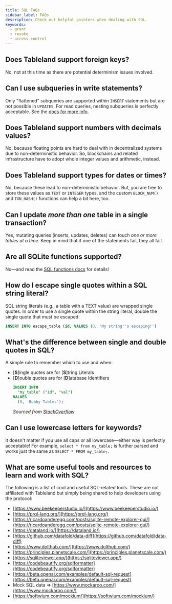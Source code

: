 ```yaml
---
title: SQL FAQs
sidebar_label: FAQs
description: Check out helpful pointers when dealing with SQL.
keywords:
  - grant
  - revoke
  - access control
---
```


## Does Tableland support foreign keys?

No, not at this time as there are potential determinism issues involved.

## Can I use subqueries in write statements?

Only "flattened" subqueries are supported within `INSERT` statements but are not possible in `UPDATES`. For read queries, nesting subqueries is perfectly acceptable. See the [docs for more info](/sql/write#inserting-data).

## Does Tableland support numbers with decimals values?

No, because floating points are hard to deal with in decentralized systems due to non-deterministic behavior. So, blockchains and related infrastructure have to adopt whole integer values and arithmetic, instead.

## Does Tableland support types for dates or times?

No, because these lead to non-deterministic behavior. But, you are free to store these values as `TEXT` or `INTEGER` types, and the custom `BLOCK_NUM()` and `TXN_HASH()` functions can help a bit here, too.

## Can I update _more than one_ table in a single transaction?

Yes, mutating queries (inserts, updates, deletes) can touch _one or more tables at a time_. Keep in mind that if one of the statements fail, they all fail.

## Are all SQLite functions supported?

No—and read the [SQL functions docs](/sql/functions) for details!

## How do I escape single quotes within a SQL string literal?

SQL string literals (e.g., a table with a TEXT value) are wrapped single quotes. In order to use a single quote within the string literal, double the single quote that must be escaped:

```sql
INSERT INTO escape_table (id, VALUES (0, 'My string''s escaping!')
```

## What's the difference between single and double quotes in SQL?

A simple rule to remember which to use and when:

- [**S**]ingle quotes are for [**S**]tring Literals
- [**D**]ouble quotes are for [**D**]atabase Identifiers
  ```sql
  INSERT INTO
    "my_table" ("id", "val")
  VALUES
    (0, 'Bobby Tables');
  ```
  _Sourced from [StackOverflow](https://stackoverflow.com/questions/1992314/what-is-the-difference-between-single-and-double-quotes-in-sql)_

## Can I use lowercase letters for keywords?

It doesn't matter if you use all caps or all lowercase—either way is perfectly acceptable! For example, `select * from my_table;` is further parsed and works just the same as `SELECT * FROM my_table;`.

## What are some useful tools and resources to learn and work with SQL?

The following is a list of cool and useful SQL-related tools. These are not affiliated with Tableland but simply being shared to help developers using the protocol:

- [https://www.beekeeperstudio.io/](https://www.beekeeperstudio.io/)
- [https://prql-lang.org/](https://prql-lang.org/)
- [https://ricardoanderegg.com/posts/sqlite-remote-explorer-gui/](https://ricardoanderegg.com/posts/sqlite-remote-explorer-gui/)
- [https://dataland.io/](https://dataland.io/)
- [https://github.com/datafold/data-diff](https://github.com/datafold/data-diff)
- [https://www.dolthub.com/](https://www.dolthub.com/)
- [https://principles.planetscale.com/](https://principles.planetscale.com/)
- [https://sqliteviewer.app/](https://sqliteviewer.app/)
- [https://codebeautify.org/sqlformatter](https://codebeautify.org/sqlformatter)
- [https://beta.openai.com/examples/default-sql-request](https://beta.openai.com/examples/default-sql-request)
- Mock SQL data ⇒ [https://www.mockaroo.com/](https://www.mockaroo.com/)
- [https://softwium.com/mockium/](https://softwium.com/mockium/)

